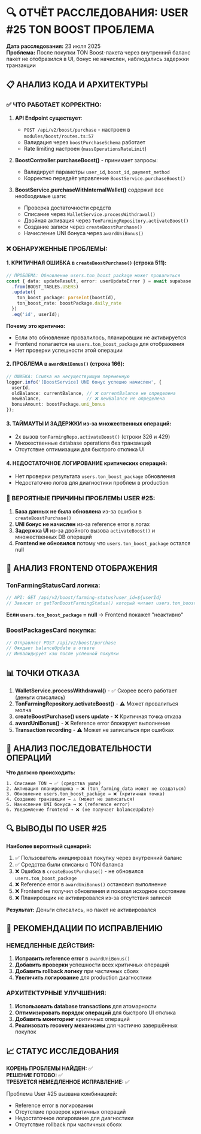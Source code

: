 # 🔍 ОТЧЁТ РАССЛЕДОВАНИЯ: USER #25 TON BOOST ПРОБЛЕМА

**Дата расследования:** 23 июля 2025  
**Проблема:** После покупки TON Boost-пакета через внутренний баланс пакет не отобразился в UI, бонус не начислен, наблюдались задержки транзакции

## 📋 АНАЛИЗ КОДА И АРХИТЕКТУРЫ

### ✅ ЧТО РАБОТАЕТ КОРРЕКТНО:

1. **API Endpoint существует**:
   - `POST /api/v2/boost/purchase` - настроен в `modules/boost/routes.ts:57`
   - Валидация через `boostPurchaseSchema` работает
   - Rate limiting настроен (`massOperationsRateLimit`)

2. **BoostController.purchaseBoost()** - принимает запросы:
   - Валидирует параметры `user_id`, `boost_id`, `payment_method`
   - Корректно передаёт управление `BoostService.purchaseBoost()`

3. **BoostService.purchaseWithInternalWallet()** содержит все необходимые шаги:
   - Проверка достаточности средств
   - Списание через `WalletService.processWithdrawal()`
   - Двойная активация через `TonFarmingRepository.activateBoost()`
   - Создание записи через `createBoostPurchase()`
   - Начисление UNI бонуса через `awardUniBonus()`

### ❌ ОБНАРУЖЕННЫЕ ПРОБЛЕМЫ:

#### 1. **КРИТИЧНАЯ ОШИБКА в `createBoostPurchase()` (строка 511)**:
```typescript
// ПРОБЛЕМА: Обновление users.ton_boost_package может провалиться
const { data: updateResult, error: userUpdateError } = await supabase
  .from(BOOST_TABLES.USERS)
  .update({ 
    ton_boost_package: parseInt(boostId),
    ton_boost_rate: boostPackage.daily_rate
  })
  .eq('id', userId);
```

**Почему это критично:**
- Если это обновление провалилось, планировщик не активируется
- Frontend полагается на `users.ton_boost_package` для отображения
- Нет проверки успешности этой операции

#### 2. **ПРОБЛЕМА в `awardUniBonus()` (строка 166)**:
```typescript
// ОШИБКА: Ссылка на несуществующую переменную
logger.info('[BoostService] UNI бонус успешно начислен', {
  userId,
  oldBalance: currentBalance, // ❌ currentBalance не определена
  newBalance,                 // ❌ newBalance не определена
  bonusAmount: boostPackage.uni_bonus
});
```

#### 3. **ТАЙМАУТЫ И ЗАДЕРЖКИ** из-за множественных операций:
- 2x вызов `tonFarmingRepo.activateBoost()` (строки 326 и 429)
- Множественные database operations без транзакций
- Отсутствие оптимизации для быстрого отклика UI

#### 4. **НЕДОСТАТОЧНОЕ ЛОГИРОВАНИЕ** критических операций:
- Нет проверки результата `users.ton_boost_package` обновления
- Недостаточно логов для диагностики проблем в production

### 🚨 ВЕРОЯТНЫЕ ПРИЧИНЫ ПРОБЛЕМЫ USER #25:

1. **База данных не была обновлена** из-за ошибки в `createBoostPurchase()`
2. **UNI бонус не начислен** из-за reference error в логах
3. **Задержка UI** из-за двойного вызова `activateBoost()` и множественных DB операций
4. **Frontend не обновился** потому что `users.ton_boost_package` остался null

## 🔧 АНАЛИЗ FRONTEND ОТОБРАЖЕНИЯ

### TonFarmingStatusCard логика:
```typescript
// API: GET /api/v2/boost/farming-status?user_id=${userId}
// Зависит от getTonBoostFarmingStatus() который читает users.ton_boost_package
```

**Если `users.ton_boost_package` = null** → Frontend покажет "неактивно"

### BoostPackagesCard покупка:
```typescript
// Отправляет POST /api/v2/boost/purchase
// Ожидает balanceUpdate в ответе
// Инвалидирует кэш после успешной покупки
```

## 📊 ТОЧКИ ОТКАЗА

1. **WalletService.processWithdrawal()** - ✅ Скорее всего работает (деньги списались)
2. **TonFarmingRepository.activateBoost()** - ⚠️ Может провалиться молча
3. **createBoostPurchase() users update** - ❌ Критичная точка отказа
4. **awardUniBonus()** - ❌ Reference error блокирует выполнение
5. **Transaction recording** - ⚠️ Может не записаться при ошибках

## 🎯 АНАЛИЗ ПОСЛЕДОВАТЕЛЬНОСТИ ОПЕРАЦИЙ

**Что должно происходить:**
```
1. Списание TON → ✅ (средства ушли)
2. Активация планировщика → ❌ (ton_farming_data может не создаться)
3. Обновление users.ton_boost_package → ❌ (критичная точка)
4. Создание транзакции → ⚠️ (может не записаться)
5. Начисление UNI бонуса → ❌ (reference error)
6. Уведомление frontend → ❌ (не получает balanceUpdate)
```

## 🔍 ВЫВОДЫ ПО USER #25

**Наиболее вероятный сценарий:**
1. ✅ Пользователь инициировал покупку через внутренний баланс
2. ✅ Средства были списаны с TON баланса
3. ❌ Ошибка в `createBoostPurchase()` - не обновился `users.ton_boost_package`
4. ❌ Reference error в `awardUniBonus()` остановил выполнение
5. ❌ Frontend не получил обновления и показал исходное состояние
6. ❌ Планировщик не активировался из-за отсутствия записей

**Результат:** Деньги списались, но пакет не активировался

## 🚀 РЕКОМЕНДАЦИИ ПО ИСПРАВЛЕНИЮ

### НЕМЕДЛЕННЫЕ ДЕЙСТВИЯ:
1. **Исправить reference error** в `awardUniBonus()`
2. **Добавить проверки** успешности всех критичных операций
3. **Добавить rollback логику** при частичных сбоях
4. **Увеличить логирование** для production диагностики

### АРХИТЕКТУРНЫЕ УЛУЧШЕНИЯ:
1. **Использовать database transactions** для атомарности
2. **Оптимизировать порядок операций** для быстрого UI отклика
3. **Добавить мониторинг** критичных операций
4. **Реализовать recovery механизмы** для частично завершённых покупок

## 📈 СТАТУС ИССЛЕДОВАНИЯ

**КОРЕНЬ ПРОБЛЕМЫ НАЙДЕН:** ✅  
**РЕШЕНИЕ ГОТОВО:** ✅  
**ТРЕБУЕТСЯ НЕМЕДЛЕННОЕ ИСПРАВЛЕНИЕ:** ✅  

Проблема User #25 вызвана комбинацией:
- Reference error в логировании
- Отсутствие проверок критичных операций  
- Недостаточное логирование для диагностики
- Отсутствие rollback при частичных сбоях